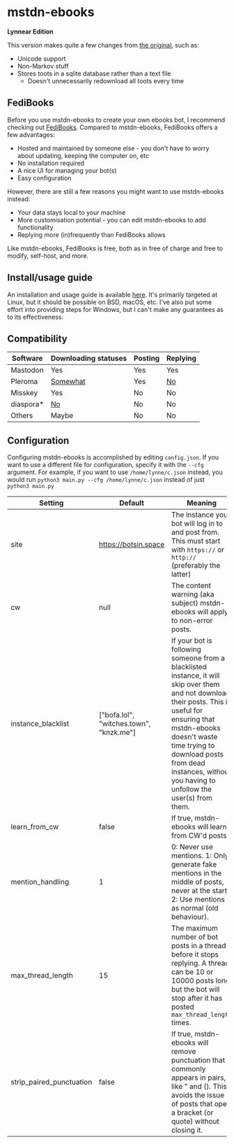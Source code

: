 # mstdn-ebooks
**Lynnear Edition**

This version makes quite a few changes from [the original](https://github.com/Jess3Jane/mastodon-ebooks), such as:
- Unicode support
- Non-Markov stuff
- Stores toots in a sqlite database rather than a text file
  - Doesn't unnecessarily redownload all toots every time

## FediBooks
Before you use mstdn-ebooks to create your own ebooks bot, I recommend checking out [FediBooks](https://fedibooks.com). Compared to mstdn-ebooks, FediBooks offers a few advantages:
- Hosted and maintained by someone else - you don't have to worry about updating, keeping the computer on, etc
- No installation required
- A nice UI for managing your bot(s)
- Easy configuration

However, there are still a few reasons you might want to use mstdn-ebooks instead:
- Your data stays local to your machine
- More customisation potential - you can edit mstdn-ebooks to add functionality
- Replying more (in)frequently than FediBooks allows

Like mstdn-ebooks, FediBooks is free, both as in free of charge and free to modify, self-host, and more.

## Install/usage guide
An installation and usage guide is available [here](https://cloud.lynnesbian.space/s/jozbRi69t4TpD95). It's primarily targeted at Linux, but it should be possible on BSD, macOS, etc. I've also put some effort into providing steps for Windows, but I can't make any guarantees as to its effectiveness.

## Compatibility
| Software  | Downloading statuses                                              | Posting | Replying                                                    |
|-----------|-------------------------------------------------------------------|---------|-------------------------------------------------------------|
| Mastodon  | Yes                                                               | Yes     | Yes                                                         |
| Pleroma   | [Somewhat](https://git.pleroma.social/pleroma/pleroma/issues/866) | Yes     | [No](https://git.pleroma.social/pleroma/pleroma/issues/416) |
| Misskey   | Yes                                                               | No      | No                                                          |
| diaspora* | [No](https://github.com/diaspora/diaspora/issues/7422)            | No      | No                                                          |
| Others    | Maybe                                                             | No      | No                                                          |

## Configuration
Configuring mstdn-ebooks is accomplished by editing `config.json`. If you want to use a different file for configuration, specify it with the `--cfg` argument. For example, if you want to use `/home/lynne/c.json` instead, you would run `python3 main.py --cfg /home/lynne/c.json` instead of just `python3 main.py`

| Setting | Default | Meaning |
|--------------------|------------------------------|--------------------------------------------------------------------------------------------------------------------------------------------------------------------------------------------------------------------------------------------------------------------|
| site | https://botsin.space | The instance your bot will log in to and post from. This must start with `https://` or `http://` (preferably the latter) |
| cw | null | The content warning (aka subject) mstdn-ebooks will apply to non-error posts. |
| instance_blacklist | ["bofa.lol", "witches.town", "knzk.me"] | If your bot is following someone from a blacklisted instance, it will skip over them and not download their posts. This is useful for ensuring that mstdn-ebooks doesn't waste time trying to download posts from dead instances, without you having to unfollow the user(s) from them. |
| learn_from_cw | false |  If true, mstdn-ebooks will learn from CW'd posts. |
| mention_handling | 1 |  0: Never use mentions. 1: Only generate fake mentions in the middle of posts, never at the start. 2: Use mentions as normal (old behaviour). |
| max_thread_length | 15 | The maximum number of bot posts in a thread before it stops replying. A thread can be 10 or 10000 posts long, but the bot will stop after it has posted `max_thread_length` times. |
| strip_paired_punctuation | false | If true, mstdn-ebooks will remove punctuation that commonly appears in pairs, like " and (). This avoids the issue of posts that open a bracket (or quote) without closing it. |
